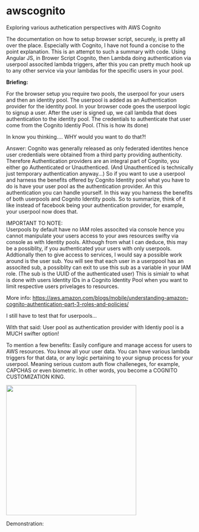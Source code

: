 # awscognito
Exploring various authetication perspectives with AWS Cognito

 The documentation on how to setup browser script, securely, is pretty all over the place. Especially with Cognito, I have not found a concise to the point explanation. This is an attempt to such a summary with code. Using Angular JS, in Brower Script Cognito, then Lambda doing authentication via userpool associted lambda triggers, after this you can pretty much hook up to any other service via your lambdas for the specific users in your pool.

<strong>Briefing:</strong>

For the browser setup you require two pools, the userpool for your users and then an identity pool. The userpool is added as an Authentication provider for the identity pool. In your browser code goes the userpool logic to signup a user. After the user is signed up, we call lambda that does authentication to the identity pool. The credentials to authenticate that user come from the Cognito Identiy Pool. (This is how its done)

In know you thinking....
WHY would you want to do that?!

Answer: Cognito was generally released as only federated identites hence user credentials were obtained from a third party providing authenticity. Therefore Authentication providers are an integral part of Cognito, you either go Authenticated or Unauthenticed. (And Unauthenticed is technically just temporary authentication anyway...) So if you want to use a userpool and harness the benefits offered by Cognito Identity pool what you have to do is have your user pool as the authentication provider. An this authentication you can handle yourself. In this way you harness the benefits of both userpools and Cognito Identity pools. So to summarize, think of it like instead of facebook being your authentication provider, for example, your userpool now does that.

IMPORTANT TO NOTE:<br>
Userpools by default have no IAM roles associted via console hence you cannot manipulate your users access to your aws resources swifty via console as with Identity pools. Although from what I can deduce, this may be a possiblity, if you authenticated your users with only userpools. Addtionally then to give access to services, I would say a possible work around is the user sub. You will see that each user in a userppool has an associted sub, a possiblity can exit to use this sub as a variable in your IAM role. (The sub is the UUID of the authenticated user) This is simialr to what is done with users Identity IDs in a Cognito Identity Pool when you want to limit respective users privelages to resources.

More info: https://aws.amazon.com/blogs/mobile/understanding-amazon-cognito-authentication-part-3-roles-and-policies/

I still have to test that for userpools...

With that said: User pool as authentication provider with Identiy pool is a MUCH swifter option!

To mention a few benefits:
Easily configure and manage access for users to AWS resources.
You know all your user data.
You can have various lambda triggers for that data, or any logic pertaining to your signup process for your userpool.
Meaning serious custom auth flow challeneges, for example, CAPCHAS or even biometric.
In other words, you become a COGNITO CUSTOMIZATION KING. 

<img src="http://giphy.com/gifs/disney-lion-king-yas-xTiTnzEhdR9y9PNyc8" width="350"/>

Demonstration:  
